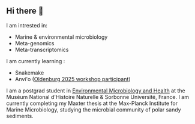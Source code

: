 ## Hi there 👋
I am intrested in: 
- Marine & environmental microbiology
- Meta-genomics
- Meta-transcriptomics

I am currently learning : 
- Snakemake
- Anvi'o ([Oldenburg 2025 workshop participant](https://anvio.org/workshops/2025-oldenburg/#list-of-participants))

I am a postgrad student in [Environmental Microbiology and Health]() at the Muséum National d'Histoire Naturelle & Sorbonne Université, France. 
I am currently completing my Maxter thesis at the Max-Planck Institute for Marine Microbiology, studying the microbial community of polar sandy sediments. 
<!--
**garancegl/garancegl** is a ✨ _special_ ✨ repository because its `README.md` (this file) appears on your GitHub profile.

Here are some ideas to get you started:

- 🔭 I’m currently working on ...
- 🌱 I’m currently learning ...
- 👯 I’m looking to collaborate on ...
- 🤔 I’m looking for help with ...
- 💬 Ask me about ...
- 📫 How to reach me: ...
- 😄 Pronouns: ...
- ⚡ Fun fact: ...
-->
